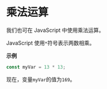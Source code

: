 # 乘法运算

我们也可在 JavaScript 中使用乘法运算。

JavaScript 使用`*`符号表示两数相乘。

**示例**

```javascript
const myVar = 13 * 13;
```

现在，变量`myVar`的值为`169`。

